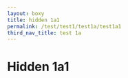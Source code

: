 ```yaml
---
layout: boxy
title: hidden 1a1
permalink: /test/test1/test1a/test1a1
third_nav_title: test 1a
---
```


# Hidden 1a1
